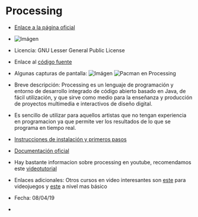 # Processing

* [Enlace a la página oficial](https://processing.org/download/)

* ![Imágen](https://processing.org/img/processing3-logo.png) 

* Licencia: 	GNU Lesser General Public License

* Enlace al [código fuente](https://github.com/processing)

* Algunas capturas de pantalla: ![Imágen](https://static.lwn.net/images/2012/processing/PDE.png) ![Pacman en Processing](https://forum.processing.org/two/uploads/imageupload/297/G12HWB5O0QK8.png)

* Breve descripción: Processing es un lenguaje de programación y entorno de desarrollo integrado de código abierto basado en Java, de fácil utilización, y que sirve como medio para la enseñanza y producción de proyectos multimedia e interactivos de diseño digital. 
* Es sencillo de utilizar para aquellos artistas que no tengan experiencia en programacion ya que permite ver los resultados de lo que se programa en tiempo real.

* [Instrucciones de instalación y primeros pasos](https://processing.org/tutorials/gettingstarted/)

* [Documentación oficial](https://processing.org/tutorials/)

* Hay bastante informacion sobre processing en youtube, recomendamos este [videotutorial](https://www.youtube.com/playlist?list=PLtyMmy0eKyqFsLPesmz7y4EznkZFJrGuu)

* Enlaces adicionales: Otros cursos en video interesantes son [este](https://www.youtube.com/playlist?list=PLemTjQfN3JmnE_IQBSDms2ASsO8L4KkdE) para videojuegos y [este](https://www.youtube.com/playlist?list=PLTmbJaWpVy4wguyh6t-z87JBKG1I9lISD) a nivel mas básico

* Fecha: 08/04/19
* 